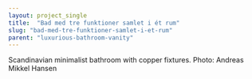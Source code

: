 ```yaml
---
layout: project_single
title:  "Bad med tre funktioner samlet i ét rum"
slug: "bad-med-tre-funktioner-samlet-i-et-rum"
parent: "luxurious-bathroom-vanity"
---
```

Scandinavian minimalist bathroom with copper fixtures. Photo: Andreas Mikkel Hansen